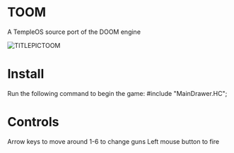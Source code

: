 # TOOM
A TempleOS source port of the DOOM engine

![TITLEPICTOOM](https://github.com/austings/TOOM/blob/4e6dfe75987af22f88d2dd718f2151d9dae820ae/TITLEPICTOOM.png)

# Install
Run the following command to begin the game:
#include "MainDrawer.HC";

# Controls

Arrow keys to move around
1-6 to change guns
Left mouse button to fire
